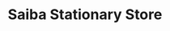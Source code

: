 ---
title: "Saiba Stationary Store"
url: /nallasopara-west/saiba-stationary-store/
shop: Partyzubehör
---